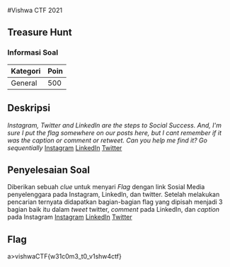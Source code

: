 #Vishwa CTF 2021
## Treasure Hunt
### Informasi Soal
| Kategori | Poin |
|----------|------|
| General | 500 |

## Deskripsi
*Instagram, Twitter and LinkedIn are the steps to Social Success. And, I'm sure I put the flag somewhere on our posts here, but I cant remember if it was the caption or comment or retweet. Can you help me find it? Go sequentially*
[Instagram](https://www.instagram.com/cybercell_viit/)
[LinkedIn](https://www.linkedin.com/company/cybercell-viit/)
[Twitter](https://twitter.com/cybercellviit?lang=en)


## Penyelesaian Soal
Diberikan sebuah *clue* untuk menyari *Flag* dengan link Sosial Media penyelenggara pada Instagram, LinkedIn, dan twitter.
Setelah melakukan pencarian ternyata didapatkan bagian-bagian flag yang dipisah menjadi 3 bagian baik itu dalam *tweet* twitter, *comment* pada LinkedIn, dan *caption* pada Instagram
[Instagram](https://www.instagram.com/p/BuY2bhkhboO/?igshid=e16idlinida)
[LinkedIn](https://www.linkedin.com/company/cybercell-viit/posts/?feedView=all)
[Twitter](https://twitter.com/cybercellviit/status/1370435371599761409)

## Flag
a>vishwaCTF{w31c0m3_t0_v1shw4ctf}

